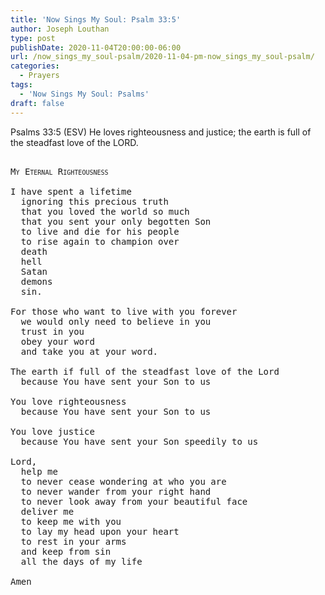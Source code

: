 ```yaml
---
title: 'Now Sings My Soul: Psalm 33:5'
author: Joseph Louthan
type: post
publishDate: 2020-11-04T20:00:00-06:00
url: /now_sings_my_soul-psalm/2020-11-04-pm-now_sings_my_soul-psalm/
categories:
  - Prayers
tags:
  - 'Now Sings My Soul: Psalms'
draft: false
---
```

Psalms 33:5 (ESV) He loves righteousness and justice;
the earth is full of the steadfast love of the LORD.
<pre>
<div style="font-variant: small-caps;">
My Eternal Righteousness
</div>
I have spent a lifetime
  ignoring this precious truth
  that you loved the world so much
  that you sent your only begotten Son
  to live and die for his people
  to rise again to champion over
  death
  hell
  Satan
  demons
  sin.

For those who want to live with you forever
  we would only need to believe in you
  trust in you
  obey your word
  and take you at your word.

The earth if full of the steadfast love of the Lord
  because You have sent your Son to us

You love righteousness
  because You have sent your Son to us

You love justice
  because You have sent your Son speedily to us

Lord,
  help me
  to never cease wondering at who you are
  to never wander from your right hand
  to never look away from your beautiful face
  deliver me
  to keep me with you
  to lay my head upon your heart
  to rest in your arms
  and keep from sin
  all the days of my life

Amen
</pre>
